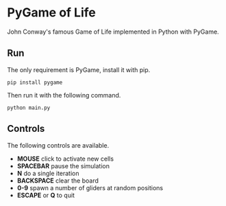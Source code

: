 # PyGame of Life

John Conway's famous Game of Life implemented in Python with PyGame.

## Run

The only requirement is PyGame, install it with pip.

```
pip install pygame
```

Then run it with the following command.

```
python main.py
```

## Controls

The following controls are available.

* **MOUSE** click to activate new cells
* **SPACEBAR** pause the simulation
* **N** do a single iteration
* **BACKSPACE** clear the board
* **0-9** spawn a number of gliders at random positions
* **ESCAPE** or **Q** to quit
